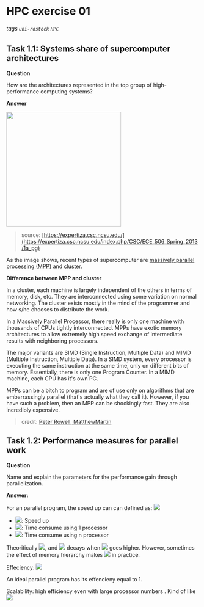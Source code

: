 # HPC exercise 01
###### tags `uni-rostock` `HPC`

## Task 1.1: Systems share of supercomputer architectures
**Question**

How are the architectures represented in the top group of high-performance computing systems?

**Answer**

<img src="https://expertiza.csc.ncsu.edu/images/0/0c/Architecture_Share1.png" width="300">

> source: [https://expertiza.csc.ncsu.edu/](https://expertiza.csc.ncsu.edu/index.php/CSC/ECE_506_Spring_2013/1a_pg)

As the image shows, recent types of supercomputer are [massively parallel processing (MPP)](https://en.wikipedia.org/wiki/Massively_parallel) and [cluster](https://en.wikipedia.org/wiki/Computer_cluster).

**Difference between MPP and cluster**

In a cluster, each machine is largely independent of the others in terms of memory, disk, etc. They are interconnected using some variation on normal networking. The cluster exists mostly in the mind of the programmer and how s/he chooses to distribute the work.

In a Massively Parallel Processor, there really is only one machine with thousands of CPUs tightly interconnected. MPPs have exotic memory architectures to allow extremely high speed exchange of intermediate results with neighboring processors.

The major variants are SIMD (Single Instruction, Multiple Data) and MIMD (Multiple Instruction, Multiple Data). In a SIMD system, every processor is executing the same instruction at the same time, only on different bits of memory. Essentially, there is only one Program Counter. In a MIMD machine, each CPU has it's own PC.

MPPs can be a bitch to program and are of use only on algorithms that are embarrassingly parallel (that's actually what they call it). However, if you have such a problem, then an MPP can be shockingly fast. They are also incredibly expensive.
> credit: [Peter Rowell, MatthewMartin](https://stackoverflow.com/questions/5570936/what-is-the-difference-between-a-cluster-and-mpp-supercomputer-architecture)

## Task 1.2: Performance measures for parallel work
**Question**

Name and explain the parameters for the performance gain through parallelization.

**Answer:**

For an parallel program, the speed up can can defined as:
<img src="https://render.githubusercontent.com/render/math?math=S_n = T_1 / T_n">
* <img src="https://render.githubusercontent.com/render/math?math=S_n">: Speed up
* <img src="https://render.githubusercontent.com/render/math?math=T_1">: Time consume using 1 processor
* <img src="https://render.githubusercontent.com/render/math?math=T_n">: Time consume using n processor

Theoritically <img src="https://render.githubusercontent.com/render/math?math=S_n < n">, and <img src="https://render.githubusercontent.com/render/math?math=S_n"> decays when <img src="https://render.githubusercontent.com/render/math?math=n"> goes higher. However, sometimes the effect of memory hierarchy makes <img src="https://render.githubusercontent.com/render/math?math=S_n > n"> in practice.

Effeciency: <img src="https://render.githubusercontent.com/render/math?math=E_n = S_n / n">

An ideal parallel program has its effencieny equal to 1.

Scalability: high efficiency even with large processor numbers
. Kind of like
<img src="https://render.githubusercontent.com/render/math?math=E_\infty">
